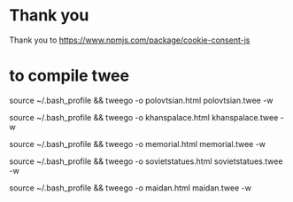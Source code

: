 # Thank you

Thank you to https://www.npmjs.com/package/cookie-consent-js

# to compile twee

source ~/.bash_profile &&
tweego -o polovtsian.html polovtsian.twee -w

source ~/.bash_profile &&
tweego -o khanspalace.html khanspalace.twee -w

source ~/.bash_profile &&
tweego -o memorial.html memorial.twee -w

source ~/.bash_profile &&
tweego -o sovietstatues.html sovietstatues.twee -w

source ~/.bash_profile &&
tweego -o maidan.html maidan.twee -w
